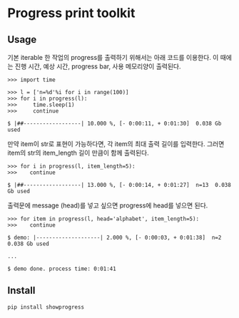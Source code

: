 # Progress print toolkit

## Usage

기본 iterable 한 작업의 progress를 출력하기 위해서는 아래 코드를 이용한다. 이 때에는 진행 시간, 예상 시간, progress bar, 사용 메모리양이 출력된다. 

    >>> import time

    >>> l = ['n=%d'%i for i in range(100)]
    >>> for i in progress(l):
    >>>     time.sleep(1)
    >>>     continue
	
    $ |##------------------| 10.000 %, [- 0:00:11, + 0:01:30]  0.038 Gb used

만약 item이 str로 표현이 가능하다면, 각 item의 최대 출력 길이를 입력한다. 그러면 item의 str의 item_length 길이 만큼이 함께 출력된다.

    >>> for i in progress(l, item_length=5):
    >>>    continue
    
    $ |##------------------| 13.000 %, [- 0:00:14, + 0:01:27]  n=13  0.038 Gb used

출력문에 message (head)를 넣고 싶으면 progress에 head를 넣으면 된다.

    >>> for item in progress(l, head='alphabet', item_length=5):
    >>>    continue

    $ demo: |--------------------| 2.000 %, [- 0:00:03, + 0:01:38]  n=2  0.038 Gb used
    
    ...

    $ demo done. process time: 0:01:41

## Install

    pip install showprogress
